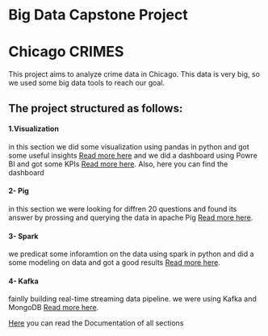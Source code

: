 # Big Data Capstone Project

# Chicago CRIMES   

This project aims to analyze crime data in Chicago. This data is very big, so we used some big data tools to reach our goal. 

## The project structured as follows:

#### 1.Visualization
in this section we did some visualization using pandas in python and got some useful insights [Read more here](https://github.com/BlackBeltsBDAI/Big-Data-Capstone-Project/tree/main/EDA) and we did a dashboard using Powre BI and got some KPIs [Read more here](https://drive.google.com/file/d/17y6iWuudNucHC6zvdqDsRvutERakIUlo/view?usp=sharing). Also, here you can find the dashboard 
#### 2- Pig 
in this section we were looking for diffren 20 questions and found its answer by prossing and querying the data in apache Pig [Read more here](https://github.com/BlackBeltsBDAI/Big-Data-Capstone-Project/tree/main/Pig).
#### 3- Spark
we predicat some inforamtion on the data using spark in python and did a some modeling on data and got a good results [Read more here](https://github.com/BlackBeltsBDAI/Big-Data-Capstone-Project/tree/main/Spark).
#### 4- Kafka
fainlly building real-time streaming data pipeline. we were using Kafka and MongoDB [Read more here](https://github.com/BlackBeltsBDAI/Big-Data-Capstone-Project/tree/main/Kafka).

[Here](https://docs.google.com/document/d/10IL5eYtOXpZ-5wTzpKpaMW9vGAmuSsEkbsyMdzNEBzM/edit?usp=sharing) you can read the Documentation of all sections
